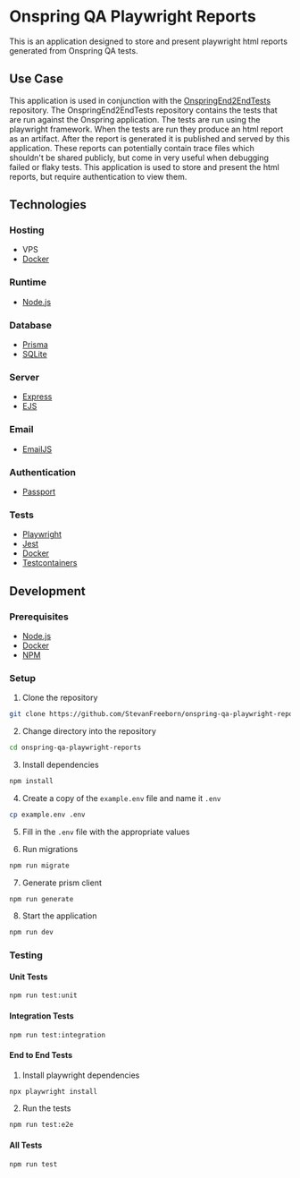 # Onspring QA Playwright Reports

This is an application designed to store and present playwright html reports generated from Onspring QA tests.

## Use Case

This application is used in conjunction with the [OnspringEnd2EndTests](https://github.com/StevanFreeborn/OnspringEnd2EndTests) repository. The OnspringEnd2EndTests repository contains the tests that are run against the Onspring application. The tests are run using the playwright framework. When the tests are run they produce an html report as an artifact. After the report is generated it is published and served by this application. These reports can potentially contain trace files which shouldn't be shared publicly, but come in very useful when debugging failed or flaky tests. This application is used to store and present the html reports, but require authentication to view them.

## Technologies

### Hosting

- VPS
- [Docker](https://www.docker.com/)

### Runtime

- [Node.js](https://nodejs.org/en/)

### Database

- [Prisma](https://www.prisma.io/)
- [SQLite](https://www.sqlite.org/index.html)

### Server

- [Express](https://expressjs.com/)
- [EJS](https://ejs.co/)

### Email

- [EmailJS](https://www.emailjs.com/)

### Authentication

- [Passport](http://www.passportjs.org/)

### Tests

- [Playwright](https://playwright.dev/)
- [Jest](https://jestjs.io/)
- [Docker](https://www.docker.com/)
- [Testcontainers](https://testcontainers.com/)

## Development

### Prerequisites

- [Node.js](https://nodejs.org/en/)
- [Docker](https://www.docker.com/)
- [NPM](https://www.npmjs.com/)

### Setup

1. Clone the repository

```bash
git clone https://github.com/StevanFreeborn/onspring-qa-playwright-reports.git
```

2. Change directory into the repository

```bash
cd onspring-qa-playwright-reports
```

3. Install dependencies

```bash
npm install
```

4. Create a copy of the `example.env` file and name it `.env`

```bash
cp example.env .env
```

5. Fill in the `.env` file with the appropriate values

6. Run migrations

```bash
npm run migrate
```

7. Generate prism client

```bash
npm run generate
```

8. Start the application

```bash
npm run dev
```

### Testing

#### Unit Tests

```bash
npm run test:unit
```

#### Integration Tests

```bash
npm run test:integration
```

#### End to End Tests

1. Install playwright dependencies

```bash
npx playwright install
```

2. Run the tests

```bash
npm run test:e2e
```

#### All Tests

```bash
npm run test
```
